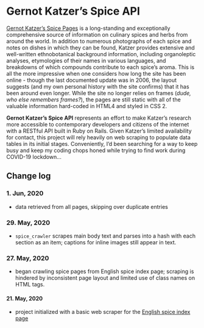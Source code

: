 # Gernot Katzer’s Spice API

[Gernot Katzer’s Spice Pages](http://gernot-katzers-spice-pages.com/engl/index.html) is a long-standing and exceptionally comprehensive source of information on culinary spices and herbs from around the world. In addition to numerous photographs of each spice and notes on dishes in which they can be found, Katzer provides
extensive and well-written ethnobotanical background information, including organoleptic analyses, etymologies of their names in various languages, and breakdowns of which compounds contribute to each spice’s aroma. This is all the more impressive when one considers how long the site has been online - though the last documented update was in 2006, the layout suggests (and my own personal history with the site confirms) that it has been around even longer. While the site no longer relies on frames (_dude, who else remembers frames?_), the pages are still static with all of the valuable information hard-coded in HTML4 and styled in CSS 2.

**Gernot Katzer’s Spice API** represents an effort to make Katzer’s research more accessible to contemporary developers and citizens of the internet with a RESTful API built in Ruby on Rails. Given Katzer’s limited availability for contact, this project will rely heavily on web scraping to populate data tables in its initial stages. Conveniently, I’d been searching for a way to keep busy and keep my coding chops honed while trying to find work during COVID-19 lockdown...

## Change log

### 1. Jun, 2020

- data retrieved from all pages, skipping over duplicate entries

### 29. May, 2020

- `spice_crawler` scrapes main body text and parses into a hash with each section as an item; captions for inline images still appear in text.

### 27. May, 2020

- began crawling spice pages from English spice index page; scraping is hindered by inconsistent page layout and limited use of class names on HTML tags.

#### 21. May, 2020

- project initialized with a basic web scraper for the [English spice index page](http://gernot-katzers-spice-pages.com/engl/spice_small.html)

